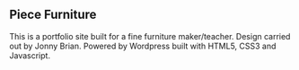 Piece Furniture
---------------

This is a portfolio site built for a fine furniture maker/teacher. Design carried out by Jonny Brian.
Powered by Wordpress built with HTML5, CSS3 and Javascript.
